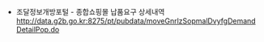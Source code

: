 * 조달정보개방포털 - 종합쇼핑몰 납품요구 상세내역   
http://data.g2b.go.kr:8275/pt/pubdata/moveGnrlzSopmalDvyfgDemandDetailPop.do
